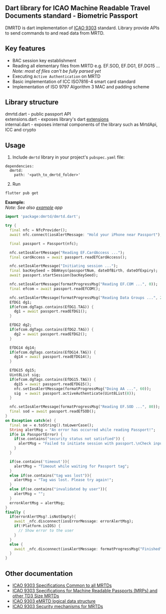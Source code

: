 ## Dart library for ICAO Machine Readable Travel Documents standard - Biometric Passport
DMRTD is dart implementation of [ICAO 9303](https://www.icao.int/publications/pages/publication.aspx?docnum=9303) standard.
Library provide APIs to send commands to and read data from MRTD.

## Key features
* BAC session key establishment
* Reading all elementary files from MRTD e.g. EF.SOD, EF.DG1, EF.DG15 ...  
  *Note: most of files can't be fully parsed yet*
* Executing `Active Authentication` on MRTD
* Basic implementation of ICC ISO7816-4 smart card standard
* Implementation of ISO 9797 Algorithm 3 MAC and padding scheme

## Library structure
dmrtd.dart - public passport API  
extensions.dart - exposes library's dart [extensions](lib/src/extension)  
internal.dart - exposes internal components of the library such as MrtdApi, ICC and crypto

## Usage
 1) Include `dmrtd` library in your project's `pubspec.yaml` file:  
```
dependencies:
  dmrtd:
    path: '<path_to_dmrtd_folder>'
```
 2) Run 
 ```
 flutter pub get
 ```
 
**Example:**  
*Note: See also [example](example) app*

```dart
import 'package:dmrtd/dmrtd.dart';

try {
  final nfc = NfcProvider();
  await nfc.connect(iosAlertMessage: "Hold your iPhone near Passport");

  final passport = Passport(nfc);

  nfc.setIosAlertMessage("Reading EF.CardAccess ...");
  final cardAccess = await passport.readEfCardAccess();

  nfc.setIosAlertMessage("Initiating session ...");
  final bacKeySeed = DBAKeys(passportNum, dateOfBirth, dateOfExpiry);
  await passport.startSession(bacKeySeed);

  nfc.setIosAlertMessage(formatProgressMsg("Reading EF.COM ...", 0));
  final efcom = await passport.readEfCOM();

  nfc.setIosAlertMessage(formatProgressMsg("Reading Data Groups ...", 20));
  EfDG1 dg1;
  if(efcom.dgTags.contains(EfDG1.TAG)) {
    dg1 = await passport.readEfDG1();
  }

  EfDG2 dg2;
  if(efcom.dgTags.contains(EfDG2.TAG)) {
    dg2 = await passport.readEfDG2();
  }

  EfDG14 dg14;
  if(efcom.dgTags.contains(EfDG14.TAG)) {
    dg14 = await passport.readEfDG14();
  }

  EfDG15 dg15;
  Uint8List sig;
  if(efcom.dgTags.contains(EfDG15.TAG)) {
    dg15 = await passport.readEfDG15();
    nfc.setIosAlertMessage(formatProgressMsg("Doing AA ...", 60));
    sig  = await passport.activeAuthenticate(Uint8List(8));
  }

  nfc.setIosAlertMessage(formatProgressMsg("Reading EF.SOD ...", 80));
  final sod = await passport.readEfSOD();
}  
on Exception catch(e) {
  final se = e.toString().toLowerCase();
  String alertMsg = "An error has occurred while reading Passport!";
  if(e is PassportError) {
    if(se.contains("security status not satisfied")) {
      alertMsg = "Failed to initiate session with passport.\nCheck input data!";
    }
  }

  if(se.contains('timeout')){
    alertMsg = "Timeout while waiting for Passport tag";
  }
  else if(se.contains("tag was lost")){
    alertMsg = "Tag was lost. Please try again!";
  }
  else if(se.contains("invalidated by user")){
    alertMsg = "";
  }
  errorAlertMsg = alertMsg;
}
finally {
  if(errorAlertMsg?.isNotEmpty){
    await _nfc.disconnect(iosErrorMessage: errorAlertMsg);
    if(!Platform.isIOS) {
      // Show error to the user
    }
  }
  else {
    await _nfc.disconnect(iosAlertMessage: formatProgressMsg("Finished", 100);
  }
}
```

## Other documentation
* [ICAO 9303 Specifications Common to all MRTDs](https://www.icao.int/publications/Documents/9303_p3_cons_en.pdf)
* [ICAO 9303 Specifications for Machine Readable Passports (MRPs) and other TD3 Size MRTDs](https://www.icao.int/publications/Documents/9303_p4_cons_en.pdf)
* [ICAO 9303 eMRTD logical data structure](https://www.icao.int/publications/Documents/9303_p10_cons_en.pdf)
* [ICAO 9303 Security mechanisms for MRTDs](https://www.icao.int/publications/Documents/9303_p11_cons_en.pdf)

